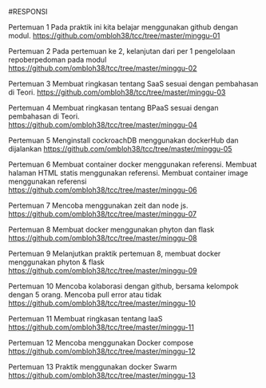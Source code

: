 #RESPONSI

Pertemuan 1
Pada praktik ini kita belajar menggunakan github dengan modul.
https://github.com/ombloh38/tcc/tree/master/minggu-01

Pertemuan 2
Pada pertemuan ke 2, kelanjutan dari per 1 pengelolaan repoberpedoman pada modul
https://github.com/ombloh38/tcc/tree/master/minggu-02

Pertemuan 3
Membuat ringkasan tentang SaaS sesuai dengan pembahasan di Teori.
https://github.com/ombloh38/tcc/tree/master/minggu-03

Pertemuan 4
Membuat ringkasan tentang BPaaS sesuai dengan pembahasan di Teori.
https://github.com/ombloh38/tcc/tree/master/minggu-04

Pertemuan 5
Menginstall cockroachDB menggunakan dockerHub dan dijalankan
https://github.com/ombloh38/tcc/tree/master/minggu-05

Pertemuan 6
Membuat container docker menggunakan referensi. Membuat halaman HTML statis menggunakan referensi. Membuat container image menggunakan referensi
https://github.com/ombloh38/tcc/tree/master/minggu-06

Pertemuan 7
Mencoba menggunakan zeit dan node js.
https://github.com/ombloh38/tcc/tree/master/minggu-07

Pertemuan 8
Membuat docker menggunakan phyton dan flask
https://github.com/ombloh38/tcc/tree/master/minggu-08

Pertemuan 9
Melanjutkan praktik pertemuan 8, membuat docker menggunakan phyton & flask
https://github.com/ombloh38/tcc/tree/master/minggu-09

Pertemuan 10
Mencoba kolaborasi dengan github, bersama kelompok dengan 5 orang. Mencoba pull error atau tidak
https://github.com/ombloh38/tcc/tree/master/minggu-10

Pertemuan 11
Membuat ringkasan tentang IaaS
https://github.com/ombloh38/tcc/tree/master/minggu-11

Pertemuan 12
Mencoba menggunakan Docker compose
https://github.com/ombloh38/tcc/tree/master/minggu-12

Pertemuan 13
Praktik menggunakan docker Swarm
https://github.com/ombloh38/tcc/tree/master/minggu-13